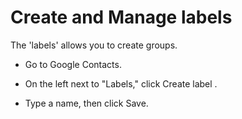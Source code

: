 # Create and Manage labels
The 'labels' allows you to create groups.
- Go to Google Contacts.

- On the left next to "Labels," click Create label .
- Type a name, then click Save.
